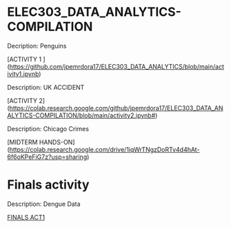 # ELEC303_DATA_ANALYTICS-COMPILATION

Decription: Penguins

[ACTIVITY 1 ] (https://github.com/jpemrdora17/ELEC303_DATA_ANALYTICS/blob/main/activity1.ipynb)


Description: UK ACCIDENT 

[ACTIVITY 2] (https://colab.research.google.com/github/jpemrdora17/ELEC303_DATA_ANALYTICS-COMPILATION/blob/main/activity2.ipynb#)

Description: Chicago Crimes 

[MIDTERM HANDS-ON] (https://colab.research.google.com/drive/1iqWrTNgzDoRTv4d4hAt-6f6oKPeFiG7z?usp=sharing)


# Finals activity

Description: Dengue Data 

[FINALS ACT1](https://github.com/jpemrdora17/ELEC03-ACTNO1_FINALS)

